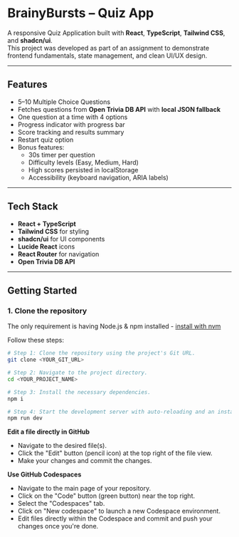 #  BrainyBursts – Quiz App

A responsive Quiz Application built with **React**, **TypeScript**, **Tailwind CSS**, and **shadcn/ui**.  
This project was developed as part of an assignment to demonstrate frontend fundamentals, state management, and clean UI/UX design.

---

## Features
- 5–10 Multiple Choice Questions
- Fetches questions from **Open Trivia DB API** with **local JSON fallback**
- One question at a time with 4 options
- Progress indicator with progress bar
- Score tracking and results summary
- Restart quiz option
- Bonus features:
  -  30s timer per question
  -  Difficulty levels (Easy, Medium, Hard)
  -  High scores persisted in localStorage
  -  Accessibility (keyboard navigation, ARIA labels)

---

## Tech Stack
- **React + TypeScript**
- **Tailwind CSS** for styling
- **shadcn/ui** for UI components
- **Lucide React** icons
- **React Router** for navigation
- **Open Trivia DB API**

---

## Getting Started

### 1. Clone the repository


The only requirement is having Node.js & npm installed - [install with nvm](https://github.com/nvm-sh/nvm#installing-and-updating)

Follow these steps:

```sh
# Step 1: Clone the repository using the project's Git URL.
git clone <YOUR_GIT_URL>

# Step 2: Navigate to the project directory.
cd <YOUR_PROJECT_NAME>

# Step 3: Install the necessary dependencies.
npm i

# Step 4: Start the development server with auto-reloading and an instant preview.
npm run dev
```

**Edit a file directly in GitHub**

- Navigate to the desired file(s).
- Click the "Edit" button (pencil icon) at the top right of the file view.
- Make your changes and commit the changes.

**Use GitHub Codespaces**

- Navigate to the main page of your repository.
- Click on the "Code" button (green button) near the top right.
- Select the "Codespaces" tab.
- Click on "New codespace" to launch a new Codespace environment.
- Edit files directly within the Codespace and commit and push your changes once you're done.




